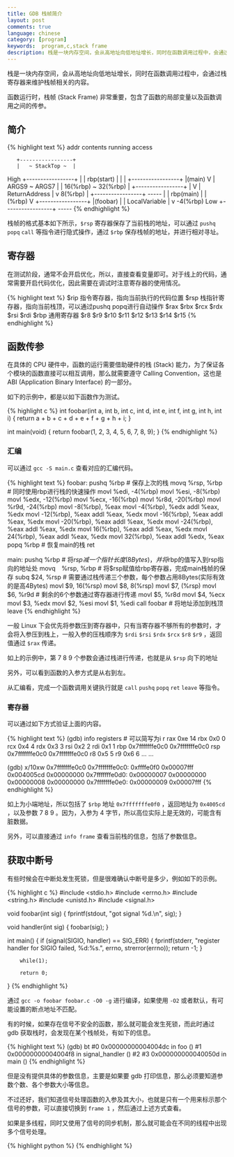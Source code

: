 ```yaml
---
title: GDB 栈帧简介
layout: post
comments: true
language: chinese
category: [program]
keywords:  program,c,stack frame
description: 栈是一块内存空间，会从高地址向低地址增长，同时在函数调用过程中，会通过栈寄存器来维护栈帧相关的内容。函数运行时，栈帧 (Stack Frame) 非常重要，包含了函数的局部变量以及函数调用之间的传参。
---
```


栈是一块内存空间，会从高地址向低地址增长，同时在函数调用过程中，会通过栈寄存器来维护栈帧相关的内容。

函数运行时，栈帧 (Stack Frame) 非常重要，包含了函数的局部变量以及函数调用之间的传参。

<!-- more -->

## 简介

{% highlight text %}
 addr       contents        running     access

       +-----------------+
       |   ~ StackTop ~  |
 High  +-----------------+
  |    |    rbp(start)   |     |
  |    +-----------------+     |(main)
  V    |  ARGS9 ~ ARGS7  |     |       16(%rbp) ~ 32(%rbp)
  |    +-----------------+     |
  V    |  ReturnAddress  |     v            8(%rbp)
  |    +-----------------+   -----
  |    |    rbp(main)    |     |             (%rbp)
  V    +-----------------+     |(foobar)
  |    |  LocalVariable  |     v           -4(%rbp)
 Low   +-----------------+   -----
{% endhighlight %}

栈帧的格式基本如下所示，`$rsp` 寄存器保存了当前栈的地址，可以通过 `pushq` `popq` `call` 等指令进行隐式操作，通过 `$rbp` 保存栈帧的地址，并进行相对寻址。

## 寄存器

在测试阶段，通常不会开启优化，所以，直接查看变量即可。对于线上的代码，通常需要开启代码优化，因此需要在调试时注意寄存器的使用情况。

{% highlight text %}
$rip                                  指令寄存器，指向当前执行的代码位置
$rsp                                  栈指针寄存器，指向当前栈顶，可以通过pushq popq进行自动操作
$rax $rbx $rcx $rdx $rsi $rdi $rbp    通用寄存器
$r8 $r9 $r10 $r11 $r12 $r13 $r14 $r15
{% endhighlight %}

## 函数传参

在具体的 CPU 硬件中，函数的运行需要借助硬件的栈 (Stack) 能力，为了保证各个模块的函数直接可以相互调用，那么就需要遵守 Calling Convention，这也是 ABI (Application Binary Interface) 的一部分。

如下的示例中，都是以如下函数作为测试。

{% highlight c %}
int foobar(int a, int b, int c, int d, int e, int f, int g, int h, int i)
{
        return a + b + c + d + e + f + g + h + i;
}

int main(void)
{
        return foobar(1, 2, 3, 4, 5, 6, 7, 8, 9);
}
{% endhighlight %}

### 汇编

可以通过 `gcc -S main.c` 查看对应的汇编代码。

{% highlight text %}
foobar:
	pushq   %rbp              # 保存上次的栈
	movq    %rsp, %rbp        # 同时使用rbp进行栈的快速操作
	movl    %edi, -4(%rbp)
	movl    %esi, -8(%rbp)
	movl    %edx, -12(%rbp)
	movl    %ecx, -16(%rbp)
	movl    %r8d, -20(%rbp)
	movl    %r9d, -24(%rbp)
	movl    -8(%rbp), %eax
	movl    -4(%rbp), %edx
	addl    %eax, %edx
	movl    -12(%rbp), %eax
	addl    %eax, %edx
	movl    -16(%rbp), %eax
	addl    %eax, %edx
	movl    -20(%rbp), %eax
	addl    %eax, %edx
	movl    -24(%rbp), %eax
	addl    %eax, %edx
	movl    16(%rbp), %eax
	addl    %eax, %edx
	movl    24(%rbp), %eax
	addl    %eax, %edx
	movl    32(%rbp), %eax
	addl    %edx, %eax
	popq    %rbp              # 恢复main的栈
	ret

main:
	pushq %rbp                # 将$rsp减一个指针长度(8Bytes)，并将$rbp的值写入到rsp指向的地址处
	movq　%rsp, %rbp          # 将$rsp赋值给rbp寄存器，完成main栈帧的保存
	subq  $24, %rsp           # 需要通过栈传递三个参数，每个参数占用8Bytes(实际有效的是高4Bytes)
	movl  $9, 16(%rsp)
	movl  $8, 8(%rsp)
	movl  $7, (%rsp)
	movl  $6, %r9d            # 剩余的6个参数通过寄存器进行传递
	movl  $5, %r8d
	movl  $4, %ecx
	movl  $3, %edx
	movl  $2, %esi
	movl  $1, %edi
	call  foobar              # 将地址添加到栈顶
	leave
{% endhighlight %}

一般 Linux 下会优先将参数压到寄存器中，只有当寄存器不够所有的参数时，才会将入参压到栈上，一般入参的压栈顺序为 `$rdi` `$rsi` `$rdx` `$rcx` `$r8` `$r9` ，返回值通过 `$rax` 传递。

如上的示例中，第 7 8 9 个参数会通过栈进行传递，也就是从 `$rsp` 向下的地址

另外，可以看到函数的入参方式是从右到左。

从汇编看，完成一个函数调用关键执行就是 `call` `pushq` `popq` `ret` `leave` 等指令。

### 寄存器

可以通过如下方式验证上面的内容。

{% highlight text %}
(gdb) info registers      # 可以简写为i r
rax            0xe      14
rbx            0x0      0
rcx            0x4      4
rdx            0x3      3
rsi            0x2      2
rdi            0x1      1
rbp            0x7fffffffe0c0   0x7fffffffe0c0
rsp            0x7fffffffe0c0   0x7fffffffe0c0
r8             0x5      5
r9             0x6      6
... ...

(gdb) x/10xw 0x7fffffffe0c0
0x7fffffffe0c0: 0xffffe0f0      0x00007fff      0x004005cd      0x00000000
0x7fffffffe0d0: 0x00000007      0x00000000      0x00000008      0x00000000
0x7fffffffe0e0: 0x00000009      0x00007fff
{% endhighlight %}

如上为小端地址，所以包括了 `$rbp` 地址 `0x7fffffffe0f0` ，返回地址为 `0x4005cd` ，以及参数 7 8 9 。因为，入参为 4 字节，所以高位实际上是无效的，可能含有脏数据。

另外，可以直接通过 `info frame` 查看当前栈的信息，包括了参数信息。

## 获取中断号

有些时候会在中断处发生死锁，但是很难确认中断号是多少，例如如下的示例。

{% highlight c %}
#include <stdio.h>
#include <errno.h>
#include <string.h>
#include <unistd.h>
#include <signal.h>

void foobar(int sig)
{
        fprintf(stdout, "got signal %d.\n", sig);
}

void handler(int sig)
{
        foobar(sig);
}

int main()
{
        if (signal(SIGIO, handler) == SIG_ERR) {
                fprintf(stderr, "register handler for SIGIO failed, %d:%s.",
                                errno, strerror(errno));
                return -1;
        }

        while(1);

        return 0;
}
{% endhighlight %}

通过 `gcc -o foobar foobar.c -O0 -g` 进行编译，如果使用 `-O2` 或者默认，有可能设置的断点地址不匹配。

有的时候，如果存在信号不安全的函数，那么就可能会发生死锁，而此时通过 gdb 获取栈时，会发现在某个栈帧处，有如下的信息。

{% highlight text %}
(gdb) bt
#0  0x00000000004004dc in foo ()
#1  0x00000000004004f8 in signal_handler ()
#2  <signal handler called>
#3  0x000000000040050d in main ()
{% endhighlight %}

但是没有提供具体的参数信息，主要是如果要 gdb 打印信息，那么必须要知道参数个数、各个参数大小等信息。

不过还好，我们知道信号处理函数的入参及其大小，也就是只有一个用来标示那个信号的参数，可以直接切换到 `frame 1` ，然后通过上述方式查看。

<!--
(gdb) info frame 1
Stack frame at 0x7fff84277c30:
rip = 0x4004f8 in handler; saved rip 0x301e2301b0
called by frame at 0x7fff84277c38, caller of frame at 0x7fff84277c10
Arglist at 0x7fff84277c20, args:
Locals at 0x7fff84277c20, Previous frame's sp is 0x7fff84277c30
Saved registers:
  rbp at 0x7fff84277c20, rip at 0x7fff84277c28

也就是参数在 `0x7fff84277c20` 地址处，因为入参是 32bit 的，然后可以通过如下打印具体的值。

(gdb) x/1 0x7fff84277c1c
0x7fff84277c1c:    0x0000001d

x/1 0x7ffcfc8e4194

注意，详细的传参可以通过上述的栈帧查看。
-->

如果是多线程，同时又使用了信号的同步机制，那么就可能会在不同的线程中出现多个信号处理。

<!--
函数调用过程
https://blog.csdn.net/Jogger_Ling/article/details/64443470
-->


{% highlight python %}
{% endhighlight %}
